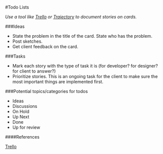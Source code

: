 #Todo Lists

*Use a tool like [Trello](http://trello.com) or [Trajectory](https://www.apptrajectory.com) to document stories on cards.*

###Ideas
* State the problem in the title of the card. State who has the problem.
* Post sketches. 
* Get client feedback on the card.

###Tasks
* Mark each story with the type of task it is (for developer? for designer? for client to answer?)
* Prioritize stories. This is an ongoing task for the client to make sure the most important things are implemented first.

###Potential topics/categories for todos
* Ideas
* Discussions
* On Hold
* Up Next
* Done
* Up for review

####References

[Trello](http://trello.com)
